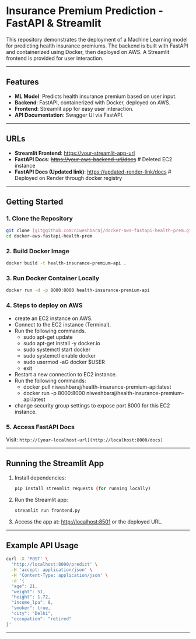 # Insurance Premium Prediction - FastAPI & Streamlit

This repository demonstrates the deployment of a Machine Learning model for predicting health insurance premiums. The backend is built with FastAPI and containerized using Docker, then deployed on AWS. A Streamlit frontend is provided for user interaction.

---

## Features

- **ML Model**: Predicts health insurance premium based on user input.
- **Backend**: FastAPI, containerized with Docker, deployed on AWS.
- **Frontend**: Streamlit app for easy user interaction.
- **API Documentation**: Swagger UI via FastAPI.

---

## URLs

- **Streamlit Frontend**: [https://your-streamlit-app-url](https://health-insure-prem-api.streamlit.app)
- **FastAPI Docs**: ~~[https://your-aws-backend-url/docs](http://44.203.74.123:8000/docs)~~ # Deleted EC2 instance
- **FastAPI Docs (Updated link)**: [https://updated-render-link/docs](https://health-insurance-premium-api-latest.onrender.com/docs)  # Deployed on Render through docker registry

---

## Getting Started

### 1. Clone the Repository

```bash
git clone [git@github.com:niweshbaraj/docker-aws-fastapi-health-prem.git](https://github.com/niweshbaraj/docker-aws-fastapi-health-prem.git)
cd docker-aws-fastapi-health-prem
```

### 2. Build Docker Image

```bash
docker build -t health-insurance-premium-api . 
```

### 3. Run Docker Container Locally

```bash
docker run -d -p 8000:8000 health-insurance-premium-api
```

### 4. Steps to deploy on AWS

- create an EC2 instance on AWS.
- Connect to the EC2 instance (Terminal).
- Run the following commands.
  - sudo apt-get update
  - sudo apt-get install -y docker.io
  - sudo systemctl start docker
  - sudo systemctl enable docker
  - sudo usermod -aG docker $USER
  - exit 
- Restart a new connection to EC2 instance.
- Run the following commands:
  - docker pull niweshbaraj/health-insurance-premium-api:latest
  - docker run -p 8000:8000 niweshbaraj/health-insurance-premium-api:latest
- change security group settings to expose port 8000 for this EC2 instance.

### 5. Access FastAPI Docs

Visit: `http://[your-localhost-url](http://localhost:8000/docs)`

---

## Running the Streamlit App

1. Install dependencies:

    ```bash
    pip install streamlit requests (for running locally)
    ```

2. Run the Streamlit app:

    ```bash
    streamlit run frontend.py
    ```

3. Access the app at: [http://localhost:8501](http://localhost:8501) or the deployed URL.

---

## Example API Usage

```bash
curl -X 'POST' \
  'http://localhost:8000/predict' \
  -H 'accept: application/json' \
  -H 'Content-Type: application/json' \
  -d '{
  "age": 21,
  "weight": 51,
  "height": 1.72,
  "income_lpa": 8,
  "smoker": true,
  "city": "Delhi",
  "occupation": "retired"
}'
```

---
